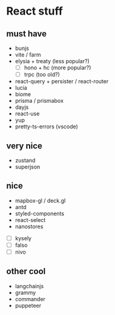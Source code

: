 # React stuff

## must have

- bunjs
- vite / farm
- elysia + treaty (less popular?)
  - [ ] hono + hc (more popular?)
  - [ ] trpc (too old?)
- react-query + persister / react-router
- lucia
- biome
- prisma / prismabox
- dayjs
- react-use
- yup
- pretty-ts-errors (vscode)

## very nice

- zustand
- superjson

## nice

- mapbox-gl / deck.gl
- antd
- styled-components
- react-select
- nanostores
- [ ] kysely
- [ ] falso
- [ ] nivo

## other cool

- langchainjs
- grammy
- commander
- puppeteer
